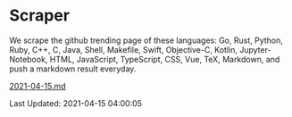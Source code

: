 # Scraper

We scrape the github trending page of these languages: Go, Rust, Python, Ruby, C++, C, Java, Shell, Makefile, Swift, Objective-C, Kotlin, Jupyter-Notebook, HTML, JavaScript, TypeScript, CSS, Vue, TeX, Markdown, and push a markdown result everyday.

[2021-04-15.md](https://github.com/yangwenmai/github-trending-backup/blob/master/2021-04-15.md)

Last Updated: 2021-04-15 04:00:05